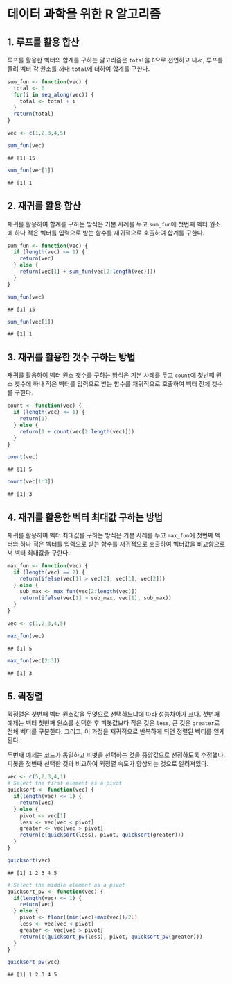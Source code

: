 # 데이터 과학을 위한 R 알고리즘


## 1. 루프를 활용 합산 

루프를 활용한 벡터의 합계를 구하는 알고리즘은 `total`을 `0`으로 선언하고 나서,
루프를 돌려 벡터 각 원소를 꺼내 `total`에 더하여 합계를 구한다.


```r
sum_fun <- function(vec) {
  total <- 0
  for(i in seq_along(vec)) {
    total <- total + i
  }
  return(total)
}

vec <- c(1,2,3,4,5)

sum_fun(vec)
```

```
## [1] 15
```

```r
sum_fun(vec[1])
```

```
## [1] 1
```

## 2. 재귀를 활용 합산 

재귀를 활용하여 합계를 구하는 방식은 기본 사례를 두고 `sum_fun`에 첫번째 벡터 원소에 하나 적은 벡터를 입력으로 받는 함수를 
재귀적으로 호출하여 합계를 구한다.


```r
sum_fun <- function(vec) {
  if (length(vec) <= 1) {
    return(vec)
  } else {
    return(vec[1] + sum_fun(vec[2:length(vec)]))
  }
}

sum_fun(vec)
```

```
## [1] 15
```

```r
sum_fun(vec[1])
```

```
## [1] 1
```

## 3. 재귀를 활용한 갯수 구하는 방법

재귀를 활용하여 벡터 원소 갯수를 구하는 방식은 기본 사례를 두고 `count`에 첫번째 원소 갯수에 하나 적은 벡터를 입력으로 받는 함수를 
재귀적으로 호출하여 벡터 전체 갯수를 구한다.


```r
count <- function(vec) {
  if (length(vec) <= 1) {
    return(1)
  } else {
    return(1 + count(vec[2:length(vec)]))
  }
}

count(vec)
```

```
## [1] 5
```

```r
count(vec[1:3])
```

```
## [1] 3
```

## 4. 재귀를 활용한 벡터 최대값 구하는 방법

재귀를 활용하여 벡터 최대값를 구하는 방식은 기본 사례를 두고 `max_fun`에 첫번째 벡터와 하나 적은 벡터를 입력으로 받는 함수를 
재귀적으로 호출하여 벡터값을 비교함으로써 벡터 최대값을 구한다.


```r
max_fun <- function(vec) {
  if (length(vec) == 2) {
    return(ifelse(vec[1] > vec[2], vec[1], vec[2]))
  } else {
    sub_max <- max_fun(vec[2:length(vec)])
    return(ifelse(vec[1] > sub_max, vec[1], sub_max))
  }
}

vec <- c(1,2,3,4,5)

max_fun(vec)
```

```
## [1] 5
```

```r
max_fun(vec[2:3])
```

```
## [1] 3
```

## 5. 퀵정렬 

퀵정렬은 첫번째 벡터 원소값을 무엇으로 선택하느냐에 따라 성능차이가 크다.
첫번째 예제는 벡터 첫번째 원소를 선택한 후 피봇값보다 작은 것은 `less`,
큰 것은 `greater`로 전체 벡터를 구분한다. 
그리고, 이 과정을 재귀적으로 반복하게 되면 정렬된 벡터를 얻게 된다.

두번째 예제는 코드가 동일하고 피벗을 선택하는 것을 중앙값으로 선정하도록 수정했다.
피봇을 첫번째 선택한 것과 비교하여 퀵정렬 속도가 향상되는 것으로 알려져있다.


```r
vec <- c(5,2,3,4,1)
# Select the first element as a pivot
quicksort <- function(vec) {
  if(length(vec) <= 1) {
    return(vec)
  } else {
    pivot <- vec[1]
    less <- vec[vec < pivot]
    greater <- vec[vec > pivot]
    return(c(quicksort(less), pivot, quicksort(greater)))
  }
}

quicksort(vec)
```

```
## [1] 1 2 3 4 5
```

```r
# Select the middle element as a pivot
quicksort_pv <- function(vec) {
  if(length(vec) <= 1) {
    return(vec)
  } else {
    pivot <- floor((min(vec)+max(vec))/2L)
    less <- vec[vec < pivot]
    greater <- vec[vec > pivot]
    return(c(quicksort_pv(less), pivot, quicksort_pv(greater)))
  }
}

quicksort_pv(vec)
```

```
## [1] 1 2 3 4 5
```
